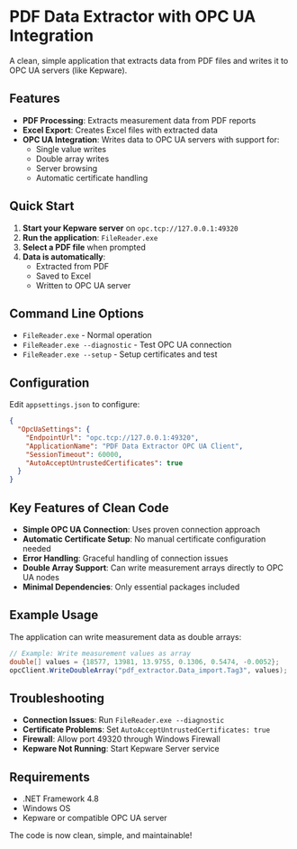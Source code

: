 # PDF Data Extractor with OPC UA Integration

A clean, simple application that extracts data from PDF files and writes it to OPC UA servers (like Kepware).

## Features

- **PDF Processing**: Extracts measurement data from PDF reports
- **Excel Export**: Creates Excel files with extracted data
- **OPC UA Integration**: Writes data to OPC UA servers with support for:
  - Single value writes
  - Double array writes
  - Server browsing
  - Automatic certificate handling

## Quick Start

1. **Start your Kepware server** on `opc.tcp://127.0.0.1:49320`
2. **Run the application**: `FileReader.exe`
3. **Select a PDF file** when prompted
4. **Data is automatically**:
   - Extracted from PDF
   - Saved to Excel
   - Written to OPC UA server

## Command Line Options

- `FileReader.exe` - Normal operation
- `FileReader.exe --diagnostic` - Test OPC UA connection
- `FileReader.exe --setup` - Setup certificates and test

## Configuration

Edit `appsettings.json` to configure:

```json
{
  "OpcUaSettings": {
    "EndpointUrl": "opc.tcp://127.0.0.1:49320",
    "ApplicationName": "PDF Data Extractor OPC UA Client",
    "SessionTimeout": 60000,
    "AutoAcceptUntrustedCertificates": true
  }
}
```

## Key Features of Clean Code

- **Simple OPC UA Connection**: Uses proven connection approach
- **Automatic Certificate Setup**: No manual certificate configuration needed
- **Error Handling**: Graceful handling of connection issues
- **Double Array Support**: Can write measurement arrays directly to OPC UA nodes
- **Minimal Dependencies**: Only essential packages included

## Example Usage

The application can write measurement data as double arrays:

```csharp
// Example: Write measurement values as array
double[] values = {18577, 13981, 13.9755, 0.1306, 0.5474, -0.0052};
opcClient.WriteDoubleArray("pdf_extractor.Data_import.Tag3", values);
```

## Troubleshooting

- **Connection Issues**: Run `FileReader.exe --diagnostic`
- **Certificate Problems**: Set `AutoAcceptUntrustedCertificates: true`
- **Firewall**: Allow port 49320 through Windows Firewall
- **Kepware Not Running**: Start Kepware Server service

## Requirements

- .NET Framework 4.8
- Windows OS
- Kepware or compatible OPC UA server

The code is now clean, simple, and maintainable!